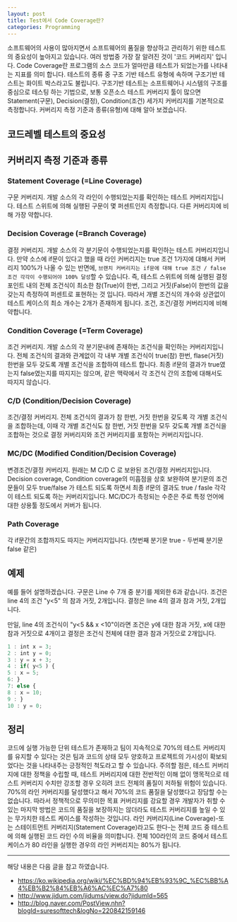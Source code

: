 ```yaml
---
layout: post
title: Test에서 Code Coverage란?
categories: Programming
---
```


소프트웨어의 사용이 많아지면서 소프트웨어의 품질을 향상하고 관리하기 위한 테스트의 중요성이 높아지고 있습니다. 여러 방법중 가장 잘 알려진 것이 '코드 커버리지' 입니다. Code Coverage란 프로그램의 소스 코드가 얼마만큼 테스트가 되었는가를 나타내는 지표를 의미 합니다. 테스트의 종류 중 구조 기반 테스트 유형에 속하며 구조기반 테스트는 화이트 박스라고도 불립니다. 구조기반 테스트는 소프트웨어나 시스템의 구조를 중심으로 테스팅 하는 기법으로, 보통 오픈소스 테스트 커버리지 툴이 많으면 Statement(구문), Decision(결정), Condition(조건) 세가지 커버리지를 기본적으로 측정합니다. 커버리지 측정 기준과 종류(유형)에 대해 알아 보겠습니다.

## 코드레벨 테스트의 중요성

## 커버리지 측정 기준과 종류

### Statement Coverage (=Line Coverage)

구문 커버리지. 개발 소스의 각 라인이 수행되었는지를 확인하는 테스트 커버리지입니다. 테스트 스위트에 의해 실행된 구문이 몇 퍼센트인지 측정합니다. 다른 커버리지에 비해 가장 약합니다.

### Decision Coverage (=Branch Coverage)

결정 커버리지. 개발 소스의 각 분기문이 수행되었는지를 확인하는 테스트 커버리지입니다. 만약 소스에 if문이 있다고 했을 때 라인 커버리지는 true 조건 1가지에 대해서 커버리지 100%가 나올 수 있는 반면에, `브랜치 커버리지는 if문에 대해 true 조건 / false 조건 각각이 수행되어야 100% 달성`할 수 있습니다. 즉, 테스트 스위트에 의해 실행된 결정 포인트 내의 전체 조건식이 최소한 참(True)이 한번, 그리고 거짓(False)이 한번의 값을 갖는지 측정하여 퍼센트로 표현하는 것 입니다. 따라서 개별 조건식의 개수와 상관없이 테스트 케이스의 최소 개수는 2개가 존재하게 됩니다. 조건, 조건/결정 커버리지에 비해 약합니다.

### Condition Coverage (=Term Coverage)

조건 커버리지. 개발 소스의 각 분기문내에 존재하는 조건식을 확인하는 커버리지입니다. 전체 조건식의 결과와 관계없이 각 내부 개별 조건식이 true(참) 한번, flase(거짓) 한번을 모두 갖도록 개별 조건식을 조합하여 테스트 합니다. 최종 if문의 결과가 true였는지 false였는지를 따지지는 않으며, 같은 맥락에서 각 조건식 간의 조합에 대해서도 따지지 않습니다.

### C/D (Condition/Decision Coverage)

조건/결정 커버리지. 전체 조건식의 결과가 참 한번, 거짓 한번을 갖도록 각 개별 조건식을 조합하는데, 이때 각 개별 조건식도 참 한번, 거짓 한번을 모두 갖도록 개별 조건식을 조합하는 것으로 결정 커버리지와 조건 커버리지를 포함하는 커버리지입니다.

### MC/DC (Modified Condition/Decision Coverage)

변경조건/결정 커버리지. 원래는 M C/D C 로 보완된 조건/결정 커버리지입니다. Decision coverage, Condition coverage의 미흡점을 상호 보완하여 분기문의 조건문들이 모두 true/false 가 테스트 되도록 하면서 최종 if문의 결과도 true / fasle 각각이 테스트 되도록 하는 커버리지입니다. MC/DC가 측정되는 수준은 주로 특정 언어에 대한 상용툴 정도에서 커버가 됩니다.

### Path Coverage
각 if문간의 조합까지도 따지는 커버리지입니다. (첫번째 분기문 true - 두번째 분기문 false 같은)

## 예제
예를 들어 설명하겠습니다.
구문은 Line 수 7개 중 분기를 제외한 6과 같습니다.
조건은 line 4의 조건 "y<5" 의 참과 거짓, 2개입니다.
결정은 line 4의 결과 참과 거짓, 2개입니다.

만일, line 4의 조건식이 "y<5 && x <10"이라면
조건은 y에 대한 참과 거짓, x에 대한 참과 거짓으로 4개이고
결정은 조건식 전체에 대한 결과 참과 거짓으로 2개입니다.

```js
1 : int x = 3;
2 : int y = 0;
3 : y = x + 3;
4 : if( y<5 ) {
5 : x = 5;
6: }
7: else {
8 : x = 10;
9 : }
10 : y = 0;
```

## 정리

코드에 실행 가능한 단위 테스트가 존재하고 팀이 지속적으로 70%의 테스트 커버리지를 유지할 수 있다는 것은 팀과 코드의 상태 모두 양호하고 프로젝트의 가시성이 확보되었다는 것을 나타내주는 긍정적인 척도라고 할 수 있습니다. 주의할 점은, 테스트 커버리지에 대한 정책을 수립할 때, 테스트 커버리지에 대한 전반적인 이해 없이 맹목적으로 테스트 커버리지 수치만 강조할 경우 오히려 코드 전체의 품질이 저하될 위험이 있습니다. 70%의 라인 커버리지를 달성했다고 해서 70%의 코드 품질을 달성했다고 장담할 수는 없습니다. 따라서 정책적으로 무의미한 목표 커버리지를 강요할 경우 개발자가 취할 수 있는 마지막 방법은 코드의 품질을 보장하지는 않더라도 테스트 커버리지를 높일 수 있는 무가치한 테스트 케이스를 작성하는 것입니다. 라인 커버리지(Line Coverage)-또는 스테이트먼트 커버리지(Statement Coverage)라고도 한다-는 전체 코드 중 테스트에 의해 실행된 코드 라인 수의 비율을 의미합니다. 전체 100라인의 코드 중에서 테스트 케이스가 80 라인을 실행한 경우의 라인 커버리지는 80%가 됩니다. 

---

해당 내용은 다음 글을 참고 하였습니다.
- https://ko.wikipedia.org/wiki/%EC%BD%94%EB%93%9C_%EC%BB%A4%EB%B2%84%EB%A6%AC%EC%A7%80
- http://www.jidum.com/jidums/view.do?jidumId=565
- http://blog.naver.com/PostView.nhn?blogId=suresofttech&logNo=220842159146
